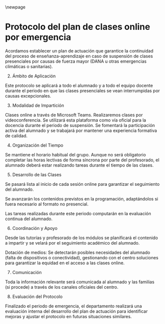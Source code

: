 \newpage

# Protocolo del plan de clases online por emergencia

Acordamos establecer un plan de actuación que garantice la continuidad del proceso de enseñanza-aprendizaje en caso de suspensión de clases presenciales por causas de fuerza mayor (DANA u otras emergencias climáticas o sanitarias).

2. Ámbito de Aplicación

Este protocolo se aplicará a todo el alumnado y a todo el equipo docente durante el periodo en que las clases presenciales se vean interrumpidas por causas excepcionales.

3. Modalidad de Impartición

Clases online a través de Microsoft Teams. Realizaremos clases por videoconferencia.
Se utilizará esta plataforma como vía oficial para la docencia durante el periodo de suspensión. Se fomentará la participación activa del alumnado y se trabajará por mantener una experiencia formativa de calidad.

4. Organización del Tiempo

Se mantiene el horario habitual del grupo.
Aunque no será obligatorio completar las horas lectivas de forma síncrona por parte del profesorado, el alumnado deberá estar realizando tareas durante el tiempo de las clases.


5. Desarrollo de las Clases

Se pasará lista al inicio de cada sesión online para garantizar el seguimiento del alumnado.

Se avanzarán los contenidos previstos en la programación, adaptándolos si fuera necesario al formato no presencial.

Las tareas realizadas durante este periodo computarán en la evaluación continua del alumnado.

6. Coordinación y Apoyo

Desde las tutorías y profesorado de los módulos se planificará el contenido a impartir y se velará por el seguimiento académico del alumnado.

Dotación de medios: Se detectarán posibles necesidades del alumnado (falta de dispositivos o conectividad), gestionando con el centro soluciones para garantizar la equidad en el acceso a las clases online.

7. Comunicación

Toda la información relevante será comunicada al alumnado y las familias (si procede) a través de los canales oficiales del centro.


8. Evaluación del Protocolo

Finalizado el periodo de emergencia, el departamento realizará una evaluación interna del desarrollo del plan de actuación para identificar mejoras y ajustar el protocolo en futuras situaciones similares.
